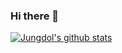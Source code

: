 ### Hi there 👋
[![Jungdol's github stats](https://github-readme-stats.vercel.app/api?username=Jungdol)](https://github.com/Jungdol/github-readme-stats)

<!--
**Jungdol/Jungdol** is a ✨ _special_ ✨ repository because its `README.md` (this file) appears on your GitHub profile.

Here are some ideas to get you started:

- 🔭 I’m currently working on ...
- 🌱 I’m currently learning ...
- 👯 I’m looking to collaborate on ...
- 🤔 I’m looking for help with ...
- 💬 Ask me about ...
- 📫 How to reach me: ...
- 😄 Pronouns: ...
- ⚡ Fun fact: ...
-->
